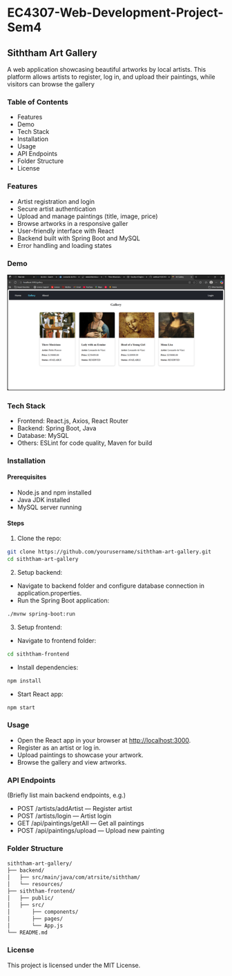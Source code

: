 # EC4307-Web-Development-Project-Sem4

## Siththam Art Gallery

A web application showcasing beautiful artworks by local artists. This platform allows artists to register, log in, and upload their paintings, while visitors can browse the gallery

### Table of Contents

- Features
- Demo
- Tech Stack
- Installation
- Usage
- API Endpoints
- Folder Structure
- License

### Features

- Artist registration and login
- Secure artist authentication
- Upload and manage paintings (title, image, price)
- Browse artworks in a responsive galler
- User-friendly interface with React
- Backend built with Spring Boot and MySQL
- Error handling and loading states

### Demo

![Screenshot](GalleryScreen.png)

### Tech Stack

- Frontend: React.js, Axios, React Router
- Backend: Spring Boot, Java
- Database: MySQL
- Others: ESLint for code quality, Maven for build

### Installation

#### Prerequisites

- Node.js and npm installed
- Java JDK installed
- MySQL server running

#### Steps

1. Clone the repo:
```bash
git clone https://github.com/yourusername/siththam-art-gallery.git
cd siththam-art-gallery
```
2. Setup backend:
- Navigate to backend folder and configure database connection in application.properties.
- Run the Spring Boot application:
```bash
./mvnw spring-boot:run
```

3. Setup frontend:
- Navigate to frontend folder:
```bash
cd siththam-frontend
```

- Install dependencies:
```bash
npm install
```

- Start React app:
```bash
npm start
```

### Usage

- Open the React app in your browser at [http://localhost:3000](http://localhost:3000).
- Register as an artist or log in.
- Upload paintings to showcase your artwork.
- Browse the gallery and view artworks.

### API Endpoints

(Briefly list main backend endpoints, e.g.)
- POST /artists/addArtist — Register artist
- POST /artists/login — Artist login
- GET /api/paintings/getAll — Get all paintings
- POST /api/paintings/upload — Upload new painting

### Folder Structure
```
siththam-art-gallery/
├── backend/
│   ├── src/main/java/com/atrsite/siththam/
│   └── resources/
├── siththam-frontend/
│   ├── public/
│   ├── src/
│       ├── components/
│       ├── pages/
│       └── App.js
└── README.md
```

### License

This project is licensed under the MIT License.








